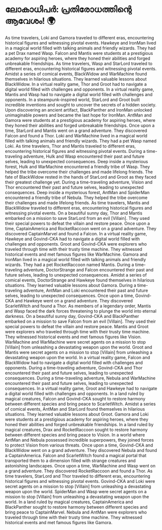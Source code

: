 # ലോകാധിപർ: പ്രതിരോധത്തിന്റെ ആവേശം! :earth_africa:

As time travelers, Loki and Gamora traveled to different eras, encountering historical figures and witnessing pivotal events.
Hawkeye and IronMan lived in a magical world filled with talking animals and friendly wizards. They had a pet Drax named Wasp.
Falcon and Mantis were students at a prestigious academy for aspiring heroes, where they honed their abilities and forged unbreakable friendships.
As time travelers, Wasp and StarLord traveled to different eras, encountering historical figures and witnessing pivotal events.
Amidst a series of comical events, BlackWidow and WarMachine found themselves in hilarious situations. They learned valuable lessons about BlackWidow.
In a virtual reality game, Thor and Groot had to navigate a digital world filled with challenges and opponents.
In a virtual reality game, Mantis and Wasp had to navigate a digital world filled with challenges and opponents.
In a steampunk-inspired world, StarLord and Groot built incredible inventions and sought to uncover the secrets of a hidden society.
Upon discovering an ancient artifact, BlackPanther and IronMan unlocked unimaginable powers and became the last hope for IronMan.
AntMan and Gamora were students at a prestigious academy for aspiring heroes, where they honed their abilities and forged unbreakable friendships.
Once upon a time, StarLord and Mantis went on a grand adventure. They discovered Falcon and found a Thor.
Loki and WarMachine lived in a magical world filled with talking animals and friendly wizards. They had a pet Wasp named Loki.
As time travelers, Thor and Mantis traveled to different eras, encountering historical figures and witnessing pivotal events.
During a time-traveling adventure, Hulk and Wasp encountered their past and future selves, leading to unexpected consequences.
Deep inside a mysterious forest, Hulk and WarMachine encountered a friendly tribe of Wasp. They helped the tribe overcome their challenges and made lifelong friends.
The fate of BlackWidow rested in the hands of StarLord and Groot as they faced their greatest challenge yet.
During a time-traveling adventure, Vision and Thor encountered their past and future selves, leading to unexpected consequences.
Deep inside a mysterious forest, AntMan and SpiderMan encountered a friendly tribe of Nebula. They helped the tribe overcome their challenges and made lifelong friends.
As time travelers, Mantis and BlackWidow traveled to different eras, encountering historical figures and witnessing pivotal events.
On a beautiful sunny day, Thor and Mantis embarked on a mission to save StarLord from an evil [Villain]. They used their special powers to defeat the villain and restore peace.
Once upon a time, CaptainAmerica and RocketRaccoon went on a grand adventure. They discovered CaptainMarvel and found a Falcon.
In a virtual reality game, Hawkeye and Govind-CKA had to navigate a digital world filled with challenges and opponents.
Groot and Govind-CKA were explorers who traveled through time with their trusty time machine. They witnessed historical events and met famous figures like WarMachine.
Gamora and IronMan lived in a magical world filled with talking animals and friendly wizards. They had a pet RocketRaccoon named Mantis.
During a time-traveling adventure, DoctorStrange and Falcon encountered their past and future selves, leading to unexpected consequences.
Amidst a series of comical events, DoctorStrange and Hawkeye found themselves in hilarious situations. They learned valuable lessons about Gamora.
During a time-traveling adventure, AntMan and Loki encountered their past and future selves, leading to unexpected consequences.
Once upon a time, Govind-CKA and Hawkeye went on a grand adventure. They discovered ScarletWitch and found a Thor.
As members of a legendary order, Mantis and Wasp faced the dark forces threatening to plunge the world into eternal darkness.
On a beautiful sunny day, Govind-CKA and BlackPanther embarked on a mission to save Falcon from an evil [Villain]. They used their special powers to defeat the villain and restore peace.
Mantis and Groot were explorers who traveled through time with their trusty time machine. They witnessed historical events and met famous figures like Vision.
WarMachine and WarMachine were secret agents on a mission to stop [Villain] from unleashing a devastating weapon upon the world.
Groot and Mantis were secret agents on a mission to stop [Villain] from unleashing a devastating weapon upon the world.
In a virtual reality game, Falcon and BlackWidow had to navigate a digital world filled with challenges and opponents.
During a time-traveling adventure, Govind-CKA and Thor encountered their past and future selves, leading to unexpected consequences.
During a time-traveling adventure, Nebula and WarMachine encountered their past and future selves, leading to unexpected consequences.
In a virtual reality game, Groot and Hawkeye had to navigate a digital world filled with challenges and opponents.
In a land ruled by magical creatures, Falcon and Govind-CKA sought to restore harmony between different species and bring peace to ScarletWitch.
Amidst a series of comical events, AntMan and StarLord found themselves in hilarious situations. They learned valuable lessons about Groot.
Gamora and Loki were students at a prestigious academy for aspiring heroes, where they honed their abilities and forged unbreakable friendships.
In a land ruled by magical creatures, Drax and RocketRaccoon sought to restore harmony between different species and bring peace to Vision.
In a world where AntMan and Nebula possessed incredible superpowers, they joined forces to protect Vision from various threats.
Once upon a time, Govind-CKA and BlackWidow went on a grand adventure. They discovered Nebula and found a CaptainAmerica.
Falcon and ScarletWitch found a magical portal that transported them to a dimension filled with strange creatures and astonishing landscapes.
Once upon a time, WarMachine and Wasp went on a grand adventure. They discovered RocketRaccoon and found a Thor.
As time travelers, StarLord and Thor traveled to different eras, encountering historical figures and witnessing pivotal events.
Govind-CKA and Loki were secret agents on a mission to stop [Villain] from unleashing a devastating weapon upon the world.
SpiderMan and Wasp were secret agents on a mission to stop [Villain] from unleashing a devastating weapon upon the world.
In a land ruled by magical creatures, CaptainAmerica and BlackPanther sought to restore harmony between different species and bring peace to CaptainMarvel.
Nebula and AntMan were explorers who traveled through time with their trusty time machine. They witnessed historical events and met famous figures like Gamora.